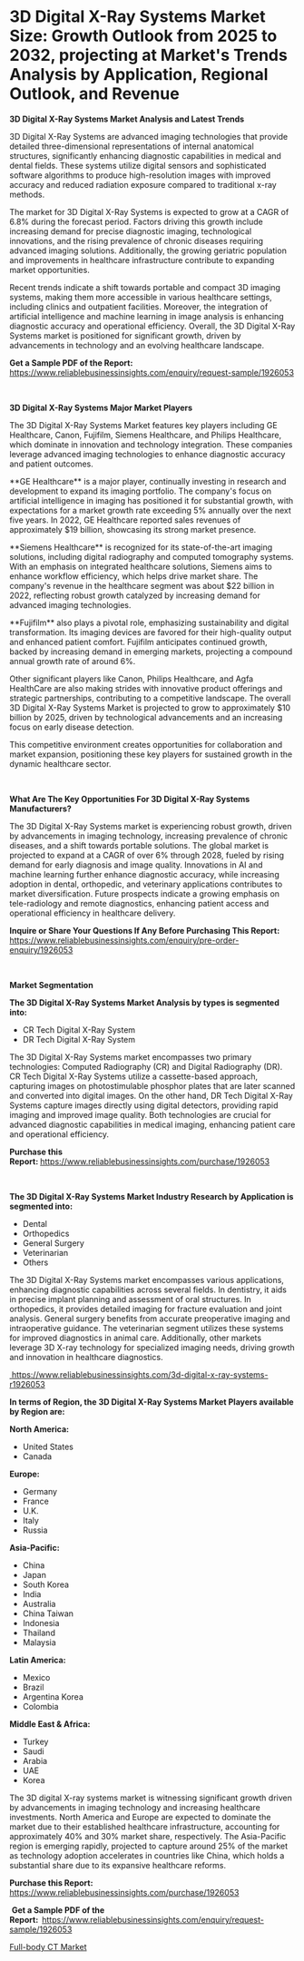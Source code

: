 <p><h1>3D Digital X-Ray Systems Market Size: Growth Outlook from 2025 to 2032, projecting at Market's Trends Analysis by Application, Regional Outlook, and Revenue</h1></p><p><strong>3D Digital X-Ray Systems Market Analysis and Latest Trends</strong></p>
<p><p>3D Digital X-Ray Systems are advanced imaging technologies that provide detailed three-dimensional representations of internal anatomical structures, significantly enhancing diagnostic capabilities in medical and dental fields. These systems utilize digital sensors and sophisticated software algorithms to produce high-resolution images with improved accuracy and reduced radiation exposure compared to traditional x-ray methods. </p><p>The market for 3D Digital X-Ray Systems is expected to grow at a CAGR of 6.8% during the forecast period. Factors driving this growth include increasing demand for precise diagnostic imaging, technological innovations, and the rising prevalence of chronic diseases requiring advanced imaging solutions. Additionally, the growing geriatric population and improvements in healthcare infrastructure contribute to expanding market opportunities. </p><p>Recent trends indicate a shift towards portable and compact 3D imaging systems, making them more accessible in various healthcare settings, including clinics and outpatient facilities. Moreover, the integration of artificial intelligence and machine learning in image analysis is enhancing diagnostic accuracy and operational efficiency. Overall, the 3D Digital X-Ray Systems market is positioned for significant growth, driven by advancements in technology and an evolving healthcare landscape.</p></p>
<p><strong>Get a Sample PDF of the Report:&nbsp;</strong> <a href="https://www.reliablebusinessinsights.com/enquiry/request-sample/1926053?utm_campaign=1789&utm_medium=2&utm_source=Github&utm_content=ia&utm_term=28032025&utm_id=3d-digital-x-ray-systems">https://www.reliablebusinessinsights.com/enquiry/request-sample/1926053</a></p>
<p>&nbsp;</p>
<p><strong>3D Digital X-Ray Systems Major Market Players</strong></p>
<p><p>The 3D Digital X-Ray Systems Market features key players including GE Healthcare, Canon, Fujifilm, Siemens Healthcare, and Philips Healthcare, which dominate in innovation and technology integration. These companies leverage advanced imaging technologies to enhance diagnostic accuracy and patient outcomes.</p><p>**GE Healthcare** is a major player, continually investing in research and development to expand its imaging portfolio. The company's focus on artificial intelligence in imaging has positioned it for substantial growth, with expectations for a market growth rate exceeding 5% annually over the next five years. In 2022, GE Healthcare reported sales revenues of approximately $19 billion, showcasing its strong market presence.</p><p>**Siemens Healthcare** is recognized for its state-of-the-art imaging solutions, including digital radiography and computed tomography systems. With an emphasis on integrated healthcare solutions, Siemens aims to enhance workflow efficiency, which helps drive market share. The company's revenue in the healthcare segment was about $22 billion in 2022, reflecting robust growth catalyzed by increasing demand for advanced imaging technologies.</p><p>**Fujifilm** also plays a pivotal role, emphasizing sustainability and digital transformation. Its imaging devices are favored for their high-quality output and enhanced patient comfort. Fujifilm anticipates continued growth, backed by increasing demand in emerging markets, projecting a compound annual growth rate of around 6%.</p><p>Other significant players like Canon, Philips Healthcare, and Agfa HealthCare are also making strides with innovative product offerings and strategic partnerships, contributing to a competitive landscape. The overall 3D Digital X-Ray Systems Market is projected to grow to approximately $10 billion by 2025, driven by technological advancements and an increasing focus on early disease detection.</p><p>This competitive environment creates opportunities for collaboration and market expansion, positioning these key players for sustained growth in the dynamic healthcare sector.</p></p>
<p>&nbsp;</p>
<p><strong>What Are The Key Opportunities For 3D Digital X-Ray Systems Manufacturers?</strong></p>
<p><p>The 3D Digital X-Ray Systems market is experiencing robust growth, driven by advancements in imaging technology, increasing prevalence of chronic diseases, and a shift towards portable solutions. The global market is projected to expand at a CAGR of over 6% through 2028, fueled by rising demand for early diagnosis and image quality. Innovations in AI and machine learning further enhance diagnostic accuracy, while increasing adoption in dental, orthopedic, and veterinary applications contributes to market diversification. Future prospects indicate a growing emphasis on tele-radiology and remote diagnostics, enhancing patient access and operational efficiency in healthcare delivery.</p></p>
<p><strong>Inquire or Share Your Questions If Any Before Purchasing This Report:</strong> <a href="https://www.reliablebusinessinsights.com/enquiry/pre-order-enquiry/1926053?utm_campaign=1789&utm_medium=2&utm_source=Github&utm_content=ia&utm_term=28032025&utm_id=3d-digital-x-ray-systems">https://www.reliablebusinessinsights.com/enquiry/pre-order-enquiry/1926053</a></p>
<p>&nbsp;</p>
<p><strong>Market Segmentation</strong></p>
<p><strong>The 3D Digital X-Ray Systems Market Analysis by types is segmented into:</strong></p>
<p><ul><li>CR Tech Digital X-Ray System</li><li>DR Tech Digital X-Ray System</li></ul></p>
<p><p>The 3D Digital X-Ray Systems market encompasses two primary technologies: Computed Radiography (CR) and Digital Radiography (DR). CR Tech Digital X-Ray Systems utilize a cassette-based approach, capturing images on photostimulable phosphor plates that are later scanned and converted into digital images. On the other hand, DR Tech Digital X-Ray Systems capture images directly using digital detectors, providing rapid imaging and improved image quality. Both technologies are crucial for advanced diagnostic capabilities in medical imaging, enhancing patient care and operational efficiency.</p></p>
<p><strong>Purchase this Report:&nbsp;</strong><a href="https://www.reliablebusinessinsights.com/purchase/1926053?utm_campaign=1789&utm_medium=2&utm_source=Github&utm_content=ia&utm_term=28032025&utm_id=3d-digital-x-ray-systems">https://www.reliablebusinessinsights.com/purchase/1926053</a></p>
<p>&nbsp;</p>
<p><strong>The 3D Digital X-Ray Systems Market Industry Research by Application is segmented into:</strong></p>
<p><ul><li>Dental</li><li>Orthopedics</li><li>General Surgery</li><li>Veterinarian</li><li>Others</li></ul></p>
<p><p>The 3D Digital X-Ray Systems market encompasses various applications, enhancing diagnostic capabilities across several fields. In dentistry, it aids in precise implant planning and assessment of oral structures. In orthopedics, it provides detailed imaging for fracture evaluation and joint analysis. General surgery benefits from accurate preoperative imaging and intraoperative guidance. The veterinarian segment utilizes these systems for improved diagnostics in animal care. Additionally, other markets leverage 3D X-ray technology for specialized imaging needs, driving growth and innovation in healthcare diagnostics.</p></p>
<p><a href="https://www.reliablebusinessinsights.com/3d-digital-x-ray-systems-r1926053?utm_campaign=1789&utm_medium=2&utm_source=Github&utm_content=ia&utm_term=28032025&utm_id=3d-digital-x-ray-systems">&nbsp;https://www.reliablebusinessinsights.com/3d-digital-x-ray-systems-r1926053</a></p>
<p><strong>In terms of Region, the 3D Digital X-Ray Systems Market Players available by Region are:</strong></p>
<p>
    <p> <strong> North America: </strong>
        <ul>
            <li>United States</li>
            <li>Canada</li>
        </ul>
        </p> 
    <p> <strong> Europe: </strong>
        <ul>
            <li>Germany</li>
            <li>France</li>
            <li>U.K.</li>
            <li>Italy</li>
            <li>Russia</li>
        </ul>
        </p> 
    <p> <strong> Asia-Pacific: </strong>
        <ul>
            <li>China</li>
            <li>Japan</li>
            <li>South Korea</li>
            <li>India</li>
            <li>Australia</li>
            <li>China Taiwan</li>
            <li>Indonesia</li>
            <li>Thailand</li>
            <li>Malaysia</li>
        </ul>
        </p> 
    <p> <strong> Latin America: </strong>
        <ul>
            <li>Mexico</li>
            <li>Brazil</li>
            <li>Argentina Korea</li>
            <li>Colombia</li>
        </ul>
        </p> 
    <p> <strong> Middle East & Africa: </strong>
        <ul>
            <li>Turkey</li>
            <li>Saudi</li>
            <li>Arabia</li>
            <li>UAE</li>
            <li>Korea</li>
        </ul>
    </p>
    </p>
<p><p>The 3D digital X-ray systems market is witnessing significant growth driven by advancements in imaging technology and increasing healthcare investments. North America and Europe are expected to dominate the market due to their established healthcare infrastructure, accounting for approximately 40% and 30% market share, respectively. The Asia-Pacific region is emerging rapidly, projected to capture around 25% of the market as technology adoption accelerates in countries like China, which holds a substantial share due to its expansive healthcare reforms.</p></p>
<p><strong>Purchase this Report: </strong><a href="https://www.reliablebusinessinsights.com/purchase/1926053?utm_campaign=1789&utm_medium=2&utm_source=Github&utm_content=ia&utm_term=28032025&utm_id=3d-digital-x-ray-systems">https://www.reliablebusinessinsights.com/purchase/1926053</a></p>
<p>&nbsp;<strong>Get a Sample PDF of the Report:&nbsp;&nbsp;</strong><a href="https://www.reliablebusinessinsights.com/enquiry/request-sample/1926053?utm_campaign=1789&utm_medium=2&utm_source=Github&utm_content=ia&utm_term=28032025&utm_id=3d-digital-x-ray-systems">https://www.reliablebusinessinsights.com/enquiry/request-sample/1926053</a></p>
<p><strong></strong></p>
<p><p><a href="https://github.com/baetahassaz6/Market-Research-Report-List-1/blob/main/full-body-ct-market.md?utm_campaign=1789&utm_medium=2&utm_source=Github&utm_content=ia&utm_term=28032025&utm_id=3d-digital-x-ray-systems">Full-body CT Market</a></p></p>